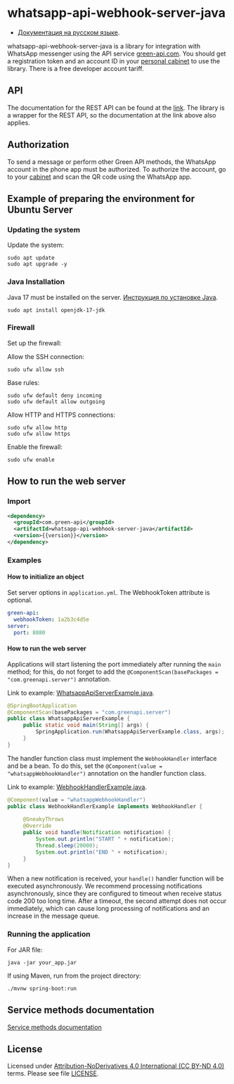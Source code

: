 # whatsapp-api-webhook-server-java

- [Документация на русском языке](src/main/java/com/greenapi/server/docs/README_RU.md).

whatsapp-api-webhook-server-java is a library for integration with WhatsApp messenger using the API
service [green-api.com](https://green-api.com/en/). You should get a registration token and an account ID in
your [personal cabinet](https://console.green-api.com/) to use the library. There is a free developer account tariff.

## API

The documentation for the REST API can be found at the [link](https://green-api.com/en/docs/). The library is a wrapper
for the REST API, so the documentation at the link above also applies.

## Authorization

To send a message or perform other Green API methods, the WhatsApp account in the phone app must be authorized. To
authorize the account, go to your [cabinet](https://console.green-api.com/) and scan the QR code using the WhatsApp app.

## Example of preparing the environment for Ubuntu Server

### Updating the system

Update the system:

```shell
sudo apt update
sudo apt upgrade -y
```

### Java Installation

Java 17 must be installed on the server. [Инструкция по установке Java](https://openjdk.org/install/).

```shell
sudo apt install openjdk-17-jdk
```

### Firewall

Set up the firewall:

Allow the SSH connection:

```shell
sudo ufw allow ssh
```

Base rules:

```shell
sudo ufw default deny incoming
sudo ufw default allow outgoing
```

Allow HTTP and HTTPS connections:

```shell
sudo ufw allow http
sudo ufw allow https
```

Enable the firewall:

```shell
sudo ufw enable
```

## How to run the web server

### Import

```xml
<dependency>
  <groupId>com.green-api</groupId>
  <artifactId>whatsapp-api-webhook-server-java</artifactId>
  <version>{{version}}</version>
</dependency>
```

### Examples

#### How to initialize an object

Set server options in `application.yml`.
The WebhookToken attribute is optional.

```yaml
green-api:
  webhookToken: 1a2b3c4d5e
server:
  port: 8080
```

#### How to run the web server

Applications will start listening the port immediately after running the `main` method; 
for this, do not forget to add the `@ComponentScan(basePackages = "com.greenapi.server")` annotation.

Link to example: [WhatsappApiServerExample.java](src/main/java/com/greenapi/server/examples/WhatsappApiServerExample.java).

```java
@SpringBootApplication
@ComponentScan(basePackages = "com.greenapi.server")
public class WhatsappApiServerExample {
     public static void main(String[] args) {
         SpringApplication.run(WhatsappApiServerExample.class, args);
     }
}
```

The handler function class must implement the `WebhookHandler` interface and be a bean.
To do this, set the `@Component(value = "whatsappWebhookHandler")` annotation on the handler function class.

Link to example: [WebhookHandlerExample.java](src/main/java/com/greenapi/server/examples/WebhookHandlerExample.java).

```java
@Component(value = "whatsappWebhookHandler")
public class WebhookHandlerExample implements WebhookHandler {
    
     @SneakyThrows
     @Override
     public void handle(Notification notification) {
         System.out.println("START " + notification);
         Thread.sleep(20000);
         System.out.println("END " + notification);
     }
}
```

When a new notification is received, your `handle()` handler function will be executed asynchronously.
We recommend processing notifications asynchronously, since they are configured to timeout when receive status code 200 too long time.
After a timeout, the second attempt does not occur immediately, which can cause long processing of notifications and an increase in the message queue.

### Running the application

For JAR file:

```shell
java -jar your_app.jar
```

If using Maven, run from the project directory:

```shell
./mvnw spring-boot:run
```

## Service methods documentation

[Service methods documentation](https://green-api.com/en/docs/api/)

## License

Licensed under [
Attribution-NoDerivatives 4.0 International (CC BY-ND 4.0)
](https://creativecommons.org/licenses/by-nd/4.0/) terms.
Please see file [LICENSE](LICENSE.txt).